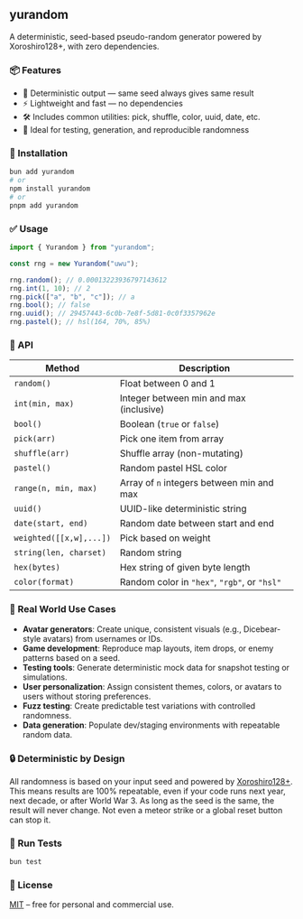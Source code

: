 ## yurandom

A deterministic, seed-based pseudo-random generator powered by Xoroshiro128+, with zero dependencies.

### 📦 Features

- 🔁 Deterministic output — same seed always gives same result
- ⚡ Lightweight and fast — no dependencies
- 🛠️ Includes common utilities: pick, shuffle, color, uuid, date, etc.
- 🧪 Ideal for testing, generation, and reproducible randomness

### 🚀 Installation

```bash
bun add yurandom
# or
npm install yurandom
# or
pnpm add yurandom
```

### ✅ Usage

```js
import { Yurandom } from "yurandom";

const rng = new Yurandom("uwu");

rng.random(); // 0.00013223936797143612
rng.int(1, 10); // 2
rng.pick(["a", "b", "c"]); // a
rng.bool(); // false
rng.uuid(); // 29457443-6c0b-7e8f-5d81-0c0f3357962e
rng.pastel(); // hsl(164, 70%, 85%)
```

### 📘 API

| Method                  | Description                                  |
| ----------------------- | -------------------------------------------- |
| `random()`              | Float between 0 and 1                        |
| `int(min, max)`         | Integer between min and max (inclusive)      |
| `bool()`                | Boolean (`true` or `false`)                  |
| `pick(arr)`             | Pick one item from array                     |
| `shuffle(arr)`          | Shuffle array (non-mutating)                 |
| `pastel()`              | Random pastel HSL color                      |
| `range(n, min, max)`    | Array of `n` integers between min and max    |
| `uuid()`                | UUID-like deterministic string               |
| `date(start, end)`      | Random date between start and end            |
| `weighted([[x,w],...])` | Pick based on weight                         |
| `string(len, charset)`  | Random string                                |
| `hex(bytes)`            | Hex string of given byte length              |
| `color(format)`         | Random color in `"hex"`, `"rgb"`, or `"hsl"` |

### 🎯 Real World Use Cases

- **Avatar generators**: Create unique, consistent visuals (e.g., Dicebear-style avatars) from usernames or IDs.
- **Game development**: Reproduce map layouts, item drops, or enemy patterns based on a seed.
- **Testing tools**: Generate deterministic mock data for snapshot testing or simulations.
- **User personalization**: Assign consistent themes, colors, or avatars to users without storing preferences.
- **Fuzz testing**: Create predictable test variations with controlled randomness.
- **Data generation**: Populate dev/staging environments with repeatable random data.

### 🔒 Deterministic by Design

All randomness is based on your input seed and powered by [Xoroshiro128+](https://prng.di.unimi.it/xoroshiro128plus.c). This means results are 100% repeatable, even if your code runs next year, next decade, or after World War 3. As long as the seed is the same, the result will never change. Not even a meteor strike or a global reset button can stop it.

### 🧪 Run Tests

```bash
bun test
```

### 📄 License

[MIT](./LICENSE) – free for personal and commercial use.
